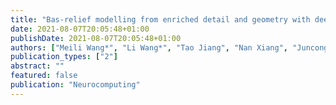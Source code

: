 ```yaml
---
title: "Bas-relief modelling from enriched detail and geometry with deep normal transfer"
date: 2021-08-07T20:05:48+01:00
publishDate: 2021-08-07T20:05:48+01:00
authors: ["Meili Wang*", "Li Wang*", "Tao Jiang", "Nan Xiang", "Juncong Lin", "Mingqiang Wei", "Xiaosong Yang", "Taku Komura", "Jianjun Zhang"]
publication_types: ["2"]
abstract: ""
featured: false
publication: "Neurocomputing"
---
```


